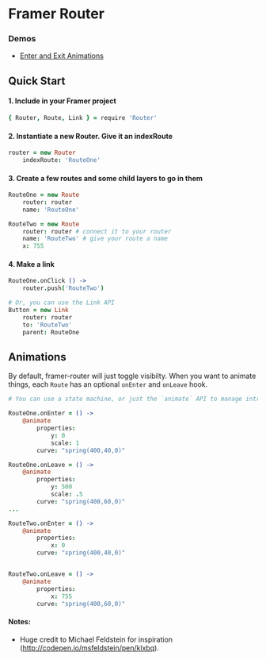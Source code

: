 # Framer Router

### Demos
 - [Enter and Exit Animations](http://share.framerjs.com/u2rvcvm0h2dq/)

## Quick Start
#### 1. Include in your Framer project
```coffeescript
{ Router, Route, Link } = require 'Router'
```
#### 2. Instantiate a new Router. Give it an indexRoute

```coffeescript
router = new Router
	indexRoute: 'RouteOne'
```

#### 3. Create a few routes and some child layers to go in them

```coffeescript
RouteOne = new Route
	router: router
	name: 'RouteOne'

RouteTwo = new Route
	router: router # connect it to your router
	name: 'RouteTwo' # give your route a name
	x: 755

```
#### 4. Make a link

```coffeescript
RouteOne.onClick () ->
	router.push('RouteTwo')

# Or, you can use the Link API
Button = new Link
	router: router 
	to: 'RouteTwo' 
	parent: RouteOne
```

## Animations
By default, framer-router will just toggle visibilty. When you want to animate things, each `Route` has an optional `onEnter` and `onLeave` hook.

```coffeescript
# You can use a state machine, or just the `animate` API to manage intros and outros

RouteOne.onEnter = () ->
	@animate
		properties:
			y: 0
			scale: 1
		curve: "spring(400,40,0)" 

RouteOne.onLeave = () ->
	@animate
		properties:
			y: 500
			scale: .5
		curve: "spring(400,60,0)"
...

RouteTwo.onEnter = () ->
	@animate
		properties:
			x: 0
		curve: "spring(400,40,0)"


RouteTwo.onLeave = () ->
	@animate
		properties:
			x: 755
		curve: "spring(400,60,0)"
```

#### Notes:
  - Huge credit to Michael Feldstein for inspiration (http://codepen.io/msfeldstein/pen/klxbq).
